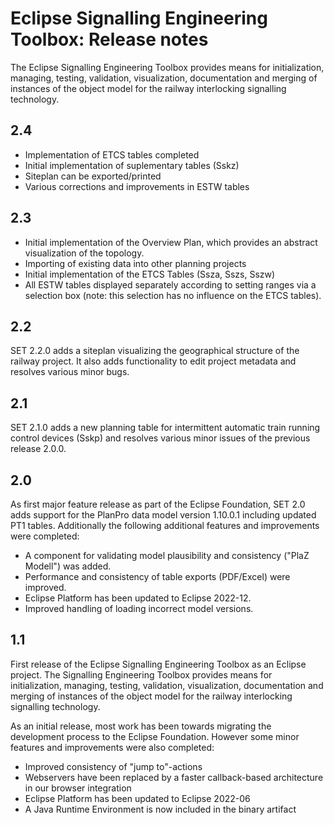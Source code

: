 # Eclipse Signalling Engineering Toolbox: Release notes 
The Eclipse Signalling Engineering Toolbox provides means for initialization, managing, testing, validation, visualization, documentation and merging of instances of the object model for the railway interlocking signalling technology.

## 2.4
- Implementation of ETCS tables completed
- Initial implementation of suplementary tables (Sskz)
- Siteplan can be exported/printed
- Various corrections and improvements in ESTW tables

## 2.3
- Initial implementation of the Overview Plan, which provides an abstract visualization of the topology.
- Importing of existing data into other planning projects
- Initial implementation of the ETCS Tables (Ssza, Sszs, Sszw)
- All ESTW tables displayed separately according to setting ranges via a selection box (note: this selection has no influence on the ETCS tables).
  
## 2.2
SET 2.2.0 adds a siteplan visualizing the geographical structure of the railway project. It also adds functionality to edit project metadata and resolves various minor bugs. 

## 2.1
SET 2.1.0 adds a new planning table for intermittent automatic train running control devices (Sskp) and resolves various minor issues of the previous release 2.0.0.

## 2.0
As first major feature release as part of the Eclipse Foundation, SET 2.0 adds support for the PlanPro data model version 1.10.0.1 including updated PT1 tables.
Additionally the following additional features and improvements were completed:

- A component for validating model plausibility and consistency ("PlaZ Modell") was added.
- Performance and consistency of table exports (PDF/Excel) were improved.
- Eclipse Platform has been updated to Eclipse 2022-12.
- Improved handling of loading incorrect model versions.

## 1.1
First release of the Eclipse Signalling Engineering Toolbox as an Eclipse project. The Signalling Engineering Toolbox provides means for initialization, managing, testing, validation, visualization, documentation and merging of instances of the object model for the railway interlocking signalling technology.

As an initial release, most work has been towards migrating the development process to the Eclipse Foundation. However some minor features and improvements were also completed:
- Improved consistency of "jump to"-actions
- Webservers have been replaced by a faster callback-based architecture in our browser integration
- Eclipse Platform has been updated to Eclipse 2022-06
- A Java Runtime Environment is now included in the binary artifact
